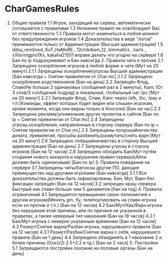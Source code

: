 # CharGamesRules
1. Общие правила  1.1 Игрок, заходящий на сервер, автоматически соглашается с правилами  1.2 Незнание правил не освобождает Вас от ответственности  1.3 Правила могут измениться в любой момент без предупреждения игроков  1.4 Доказательства в виде "логов" принимаются только от Администрации (Высшая администрация)   1.5 ddxy_rem0ved, KoT_HaMoRE , 12chikibam_12, bimmatics , karls , xXliormgpro1Xx, kakaha21551  вправе делать что угодно на сервере  1.6 Бан по ip подразумевает и Бан навсегда 2. Правила чата и прочее  2.1 Запрещено оскорбление игроков в любой форме и чате [Мут на 20 минут]  2.1.1 Запрещены оскорбления/угрозы Высшей администрации [Бан навсегда + Снятие привилегии от Char.mc]  2.1.2 Запрещено оскорбление родственников [Бан на день]  2.2 Запрещён Флуд, Спам(Не больше 2 одинаковых сообщений раз в 2 минуты), Капс (От 3 слов/3 сообщений подряд) в локальный, глобальный чат /pc [Мут на 20 минут]  2.2.1 Запрещён Флуд, Спам, Капс через /afk, /bc, /pay и т.п.(Команды, эффект которых будет виден или слышен игрокам, кроме момента, когда они видны только в Консоли) [Бан на час]  2.3 Запрещена реклама/упоминание других проектов и сайтов [Бан по ip + Снятие привилегии от Char.mc]  2.4 Запрещены угрозы,оскорбления, направленные в сторону сервера [Бан по ip + Снятие привилегии от Char.mc]  2.5 Запрещены попрошайничество доната, привилегий, просьбы разбанить/размутить/снять варн [Мут на 20 минут]  2.6 Запрещено попршайничевство в сторону Высшей администрации [Бан на день]  2.7 Запрещены угрозы в сторону игроков [Бан на 12 часов]  2.8 Запрещено обходить Бан/Мут путём создания нового аккаунта и нарушения правил сервера(Айпи должен быть одинаковым) [Бан по ip] 3. Правила поведения на сервере  3.1 Запрещены читы/багоюзы другие ПО, дающие преимущество над другими игроками [Бан навсегда]  3.1.1 Все доказательства должны быть зафиксированы, Бан, Мут, Варн без фиксации запрещён [Бан на 12 часов]  3.2 запрещен краш сервера Быстрый кик спавн больше чем 5 динамитов [бан на год] 4. Правила ограничений  4.1 Запрещается превышение своих полномочий к другим игрокам(Менять gm, fly, телепортировать на спавн игрока если он против и т.п.) [Бан на 12 часов]  4.2 Бан/Мут/Кик/Варн игрока без нарушения этой причины, или по причине не указанной в правилах, а также неверный тип наказания [Бан на 18 часов]  4.2.1 Бан/Мут игрока с неверно указанным временем [Бан на 12 часов]  4.3 Размут/Снятие варна/Разбан игрока, нарушившего правила [Бан на 12 часов]  4.3.1 Размут/Разбан/Снятие варна с себя, нарушившего правила [Бан на 1 день]  4.4 Запрещено объединять в 1 наказание 2 и более причины (Оск(х2) 2.5+2.2 и тд.) [Бан на 2 часа] 5. Постройки  5.1 Запрещаются постройки похожие на половые органы [Бан на день]
